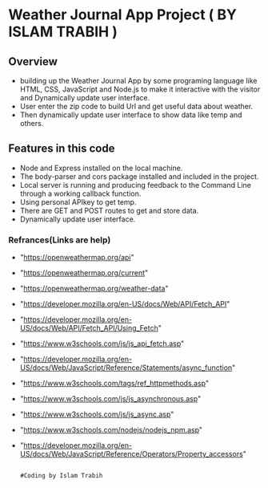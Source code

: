 # Weather Journal App Project ( BY ISLAM TRABIH )

## Overview
- building up the Weather Journal App by some programing language like HTML, CSS, JavaScript and Node.js to make it interactive with the visitor and Dynamically update user interface.
- User enter the zip code to build Url and get useful data about weather.
- Then dynamically update user interface to show data like temp and others.

## Features in this code
- Node and Express installed on the local machine.
- The body-parser and cors package installed and included in the project.
- Local server is running and producing feedback to the Command Line through a working callback function.
- Using personal APIkey to get temp.
- There are GET and POST routes to get and store data.
- Dynamically update user interface.

### Refrances(Links are help)
- "https://openweathermap.org/api"
- "https://openweathermap.org/current"
- "https://openweathermap.org/weather-data"
- "https://developer.mozilla.org/en-US/docs/Web/API/Fetch_API"
- "https://developer.mozilla.org/en-US/docs/Web/API/Fetch_API/Using_Fetch"
- "https://www.w3schools.com/js/js_api_fetch.asp"
- "https://developer.mozilla.org/en-US/docs/Web/JavaScript/Reference/Statements/async_function"
- "https://www.w3schools.com/tags/ref_httpmethods.asp"
- "https://www.w3schools.com/js/js_asynchronous.asp"
- "https://www.w3schools.com/js/js_async.asp"
- "https://www.w3schools.com/nodejs/nodejs_npm.asp"
- "https://developer.mozilla.org/en-US/docs/Web/JavaScript/Reference/Operators/Property_accessors"


                                                                         #Coding by Islam Trabih